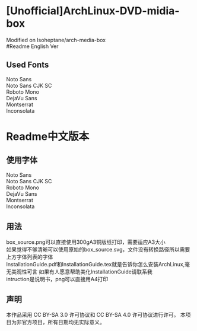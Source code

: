 # [Unofficial]ArchLinux-DVD-midia-box
Modified on Isoheptane/arch-media-box  
#Readme English Ver
## Used Fonts
Noto Sans  
Noto Sans CJK SC  
Roboto Mono  
DejaVu Sans  
Montserrat  
Inconsolata  

# Readme中文版本  
## 使用字体
Noto Sans  
Noto Sans CJK SC  
Roboto Mono  
DejaVu Sans  
Montserrat  
Inconsolata  

## 用法
box_source.png可以直接使用300gA3铜版纸打印，需要适应A3大小  
如果觉得不够清晰可以使用原始的box_source.svg，文件没有转换路径所以需要上方字体列表的字体  
InstallationGuide.pdf和InstallationGuide.tex就是告诉你怎么安装ArchLinux,毫无美观性可言
如果有人愿意帮助美化InstallationGuide请联系我  
intruction是说明书，png可以直接用A4打印

## 声明
本作品采用 CC BY-SA 3.0 许可协议和 CC BY-SA 4.0 许可协议进行许可。
本项目为非官方项目，所有日期均无实际意义。
